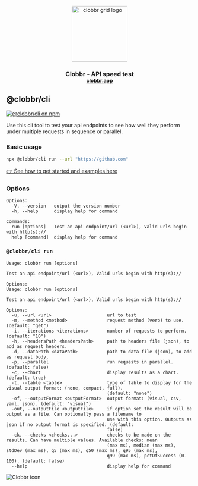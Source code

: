 <p align="center">
  <img witdh="150px" height="150px" alt="clobbr grid logo" src="https://user-images.githubusercontent.com/1515742/80861783-dcfcc400-8c70-11ea-89c6-671dbdff6f33.png" />

  <h3 align="center">
    Clobbr - API speed test <br/>
    <small><a href="https://clobbr.app">clobbr.app</a></small>
  </h3>
</p>

## @clobbr/cli

[![@clobbr/cli on npm](https://img.shields.io/npm/v/@clobbr/cli?label=npm&style=flat)](https://www.npmjs.com/package/@clobbr/cli)

Use this cli tool to test your api endpoints to see how well they perform under multiple requests in sequence or parallel.

### Basic usage

```bash
npx @clobbr/cli run --url "https://github.com"
```

[👉 See how to get started and examples here](https://github.com/parsecph/clobbr/blob/master/README.md)


### Options

```
Options:
  -V, --version   output the version number
  -h, --help      display help for command

Commands:
  run [options]   Test an api endpoint/url (<url>), Valid urls begin with http(s)://
  help [command]  display help for command
```

### `@clobbr/cli run`

```
Usage: clobbr run [options]

Test an api endpoint/url (<url>), Valid urls begin with http(s)://

Options:
Usage: clobbr run [options]

Test an api endpoint/url (<url>), Valid urls begin with http(s)://

Options:
  -u, --url <url>                     url to test
  -m, --method <method>               request method (verb) to use. (default: "get")
  -i, --iterations <iterations>       number of requests to perform. (default: "10")
  -h, --headersPath <headersPath>     path to headers file (json), to add as request headers.
  -d, --dataPath <dataPath>           path to data file (json), to add as request body.
  -p, --parallel                      run requests in parallel. (default: false)
  -c, --chart                         display results as a chart. (default: true)
  -t, --table <table>                 type of table to display for the visual output format: (none, compact, full).
                                      (default: "none")
  -of, --outputFormat <outputFormat>  output format: (visual, csv, yaml, json). (default: "visual")
  -out, --outputFile <outputFile>     if option set the result will be output as a file. Can optionally pass a filename to
                                      use with this option. Outputs as json if no output format is specified. (default:
                                      false)
  -ck, --checks <checks...>           checks to be made on the results. Can have multiple values. Available checks: mean
                                      (max ms), median (max ms), stdDev (max ms), q5 (max ms), q50 (max ms), q95 (max ms),
                                      q99 (max ms), pctOfSuccess (0-100). (default: false)
  --help                              display help for command
```

![Clobbr icon](https://user-images.githubusercontent.com/1515742/80861773-da9a6a00-8c70-11ea-9671-77e1bb2dea04.png)

